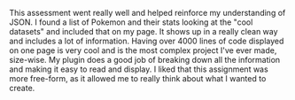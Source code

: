 This assessment went really well and helped reinforce my understanding of JSON. I found a list of Pokemon and their stats looking at the "cool datasets" and included that on my page. It shows up in a really clean way and includes a lot of information. Having over 4000 lines of code displayed on one page is very cool and is the most complex project I've ever made, size-wise. My plugin does a good job of breaking down all the information and making it easy to read and display. I liked that this assignment was more free-form, as it allowed me to really think about what I wanted to create. 